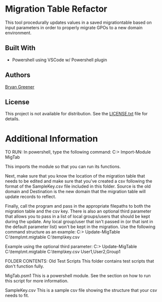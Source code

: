 # Migration Table Refactor

This tool procedurally updates values in a saved migrationtable based on input parameters in order to properly migrate GPOs to a new domain environment.

## Built With

* Powershell using VSCode w/ Powershell plugin

## Authors

[Bryan Greener](https://github.com/bryangreener)

## License

This project is not available for distribution. See the [LICENSE.txt](https://github.com/bryangreener/Denso/blob/master/LICENSE.txt) file for details.

# Additional Information

TO RUN:
In powershell, type the following command:
    C:\> Import-Module MigTab

This imports the module so that you can run its functions.

Next, make sure that you know the location of the migration table that needs
to be edited and make sure that you've created a csv following the format of the
SampleKey.csv file included in this folder. Source is the old domain and
Destination is the new domain that the migration table will update records
to reflect.

Finally, call the program and pass in the appropriate filepaths to both
the migration table and the csv key. There is also an optional third parameter
that allows you to pass in a list of local groups/users that should be kept
during the update. Any local group/user that isn't passed in (or that isnt in
the default parameter list) won't be kept in the migration.
Use the following command structure as an example:
    C:\> Update-MigTable C:\temp\mt.migtable C:\temp\key.csv

Example using the optional third parameter:
    C:\> Update-MigTable C:\temp\mt.migtable C:\temp\key.csv User1,User2,Group1


FOLDER CONTENTS:
Old Test Scripts
    This folder contains test scripts that don't function fully.

MigTab.psm1
    This is a powershell module. See the section on how to run this script
    for more information.

SampleKey.csv
    This is a sample csv file showing the structure that your csv needs to fit.


